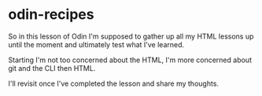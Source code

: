 # odin-recipes

So in this lesson of Odin I'm supposed to gather
up all my HTML lessons up until the moment and 
ultimately test what I've learned.

Starting I'm not too concerned about the HTML,
I'm more concerned about git and the CLI then HTML.

I'll revisit once I've completed the lesson and share my thoughts.